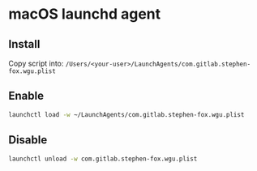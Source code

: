 # macOS launchd agent

## Install

Copy script into:
`/Users/<your-user>/LaunchAgents/com.gitlab.stephen-fox.wgu.plist`

## Enable

```sh
launchctl load -w ~/LaunchAgents/com.gitlab.stephen-fox.wgu.plist
```

## Disable

```sh
launchctl unload -w com.gitlab.stephen-fox.wgu.plist
```
